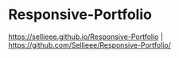 # Responsive-Portfolio
https://sellieee.github.io/Responsive-Portfolio | https://github.com/Sellieee/Responsive-Portfolio/
